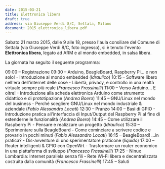 ```yaml
---
date: 2015-03-21
title: Elettronica libera
draft: true
address: via Giuseppe Verdi 8/C, Settala, Milano
document: 2015_elettronica_libera.pdf
---
```


Sabato 21 marzo 2015, dalle 9 alle 18, presso l'aula consiliare del Comune di Settala (via Giuseppe Verdi 8/C, foto ingresso), si è tenuto l'evento **Elettronica libera**, legato ad ARM e al mondo embedded, in salsa libera.

La giornata ha seguito il seguente programma:

09:00 – Registrazione
09:30 – Arduino, BeagleBoard, Raspberry Pi... e non solo! - Introduzione al mondo embedded (*Idraulico*)
10:15 – Software libero nell'era dell'internet delle cose - Libertà, privacy, e controllo in una realtà virtuale sempre più reale (*Francesco Frassinelli*)
11:00 – Verso Arduino... E oltre! - Introduzione alla scheda elettronica Arduino come strumento didattico e di prototipazione (*Andrea Boero*)
11:45 – GNU/Linux nel mondo del business - Perché scegliere GNU/Linux nel mondo industriale & aziendale (*Fabio Alessandro Locati*)
12:30 – Pranzo
14:00 – Basi di GPIO - Introduzione pratica all'interfaccia di Input/Output del Raspberry Pi al fine di estenderne le funzionalità (*Andrea Boero*)
14:45 – Come utilizzare il Raspberry Pi - Pensare e realizzare un progetto (*Idraulico*)
15:30 – Sperimentare sulla BeagleBoard - Come cominciare a scrivere codice e provarlo in pochi minuti (*Fabio Alessandro Locati*)
16:15 – BeagleBoard! ...in pratica? - Dis-avventure di uno sperimentatore praticone (*liquido*)
17:00 – Router intelligenti & GPIO con OpenWrt - Trasformare un router economico in una piattaforma di sviluppo (*Francesco Frassinelli*)
17:25 – Ninux Lombardia: Internet parallela senza fili - Rete Wi-Fi libera e decentralizzata costruita dalla comunità (*Francesco Frassinelli*)
17:45 – Saluti
